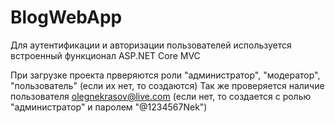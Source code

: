 # BlogWebApp

Для аутентификации и авторизации пользователей используется встроенный функционал ASP.NET Core MVC

При загрузке проекта прверяются роли "администратор", "модератор", "пользователь" (если их нет, то создаются)
Так же проверяется наличие пользователя olegnekrasov@live.com (если нет, то создается с ролью "администратор" и паролем "@1234567Nek")
